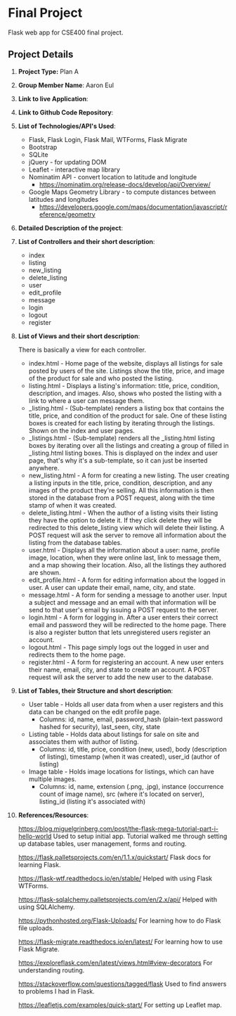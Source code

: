# Final Project
Flask web app for CSE400 final project.

## Project Details
1. **Project Type:** Plan A
2. **Group Member Name**: Aaron Eul
3. **Link to live Application**: 
4. **Link to Github Code Repository**: 
5. **List of Technologies/API's Used**:
    * Flask, Flask Login, Flask Mail, WTForms, Flask Migrate
    * Bootstrap
    * SQLite
    * jQuery - for updating DOM
    * Leaflet - interactive map library
    * Nominatim API - convert location to latitude and longitude
        * https://nominatim.org/release-docs/develop/api/Overview/
    * Google Maps Geometry Library - to compute distances between latitudes and longitudes
        * https://developers.google.com/maps/documentation/javascript/reference/geometry
6. **Detailed Description of the project**:
7. **List of Controllers and their short description**:
    * index
    * listing
    * new_listing
    * delete_listing
    * user
    * edit_profile
    * message
    * login
    * logout
    * register
8. **List of Views and their short description**:

    There is basically a view for each controller.
    * index.html - Home page of the website, displays all listings for sale posted by users of the site.
    Listings show the title, price, and image of the product for sale and who posted the listing.
    * listing.html - Displays a listing's information: title, price, condition, description, and images.
    Also, shows who posted the listing with a link to where a user can message them.
    * _listing.html - (Sub-template) renders a listing box that contains the title, price, and condition of the
    product for sale. One of these listing boxes is created for each listing by iterating through the
    listings. Shown on the index and user pages.
    * _listings.html - (Sub-template) renders all the _listing.html listing boxes by iterating over all the
    listings and creating a group of filled in _listing.html listing boxes. This is displayed on the index
    and user page, that's why it's a sub-template, so it can just be inserted anywhere.
    * new_listing.html - A form for creating a new listing. The user creating a listing inputs in the
    title, price, condition, description, and any images of the product they're selling. All this information
    is then stored in the database from a POST request, along with the time stamp of when it was created.
    * delete_listing.html - When the author of a listing visits their listing they have the option to
    delete it. If they click delete they will be redirected to this delete_listing view which will delete their listing.
    A POST request will ask the server to remove all information about the listing from the database tables. 
    * user.html - Displays all the information about a user: name, profile image, location, when they were online last,
    link to message them, and a map showing their location. Also, all the listings they authored are shown.
    * edit_profile.html - A form for editing information about the logged in user. A user can update their
    email, name, city, and state.
    * message.html - A form for sending a message to another user. Input a subject and message and an email
    with that information will be send to that user's email by issuing a POST request to the server.
    * login.html - A form for logging in. After a user enters their correct email and password they
    will be redirected to the home page. There is also a register button that lets
    unregistered users register an account. 
    * logout.html - This page simply logs out the logged in user and redirects them to the home page.
    * register.html - A form for registering an account. A new user enters their name, email, city, and state
    to create an account. A POST request will ask the server to add the new user to the database.
9. **List of Tables, their Structure and short description**:
    * User table - Holds all user data from when a user registers and this data can be changed on the edit profile page.
        * Columns: id, name, email, password_hash (plain-text password hashed for security), last_seen, city, state
    * Listing table - Holds data about listings for sale on site and associates them with author of listing.
        * Columns: id, title, price, condition (new, used), body (description of listing), timestamp (when it was created), user_id (author of listing)
    * Image table - Holds image locations for listings, which can have multiple images.
        * Columns: id, name, extension (.png, .jpg), instance (occurrence count of image name),
        src (where it's located on server), listing_id (listing it's associated with)
10. **References/Resources**:

    https://blog.miguelgrinberg.com/post/the-flask-mega-tutorial-part-i-hello-world
    Used to setup initial app. Tutorial walked me through setting up database tables, user management, forms and routing.
    
    https://flask.palletsprojects.com/en/1.1.x/quickstart/
    Flask docs for learning Flask.
    
    https://flask-wtf.readthedocs.io/en/stable/
    Helped with using Flask WTForms.
    
    https://flask-sqlalchemy.palletsprojects.com/en/2.x/api/
    Helped with using SQLAlchemy.
    
    https://pythonhosted.org/Flask-Uploads/
    For learning how to do Flask file uploads.
    
    https://flask-migrate.readthedocs.io/en/latest/
    For learning how to use Flask Migrate.

    https://exploreflask.com/en/latest/views.html#view-decorators
    For understanding routing.
    
    https://stackoverflow.com/questions/tagged/flask
    Used to find answers to problems I had in Flask.
    
    https://leafletjs.com/examples/quick-start/
    For setting up Leaflet map.

